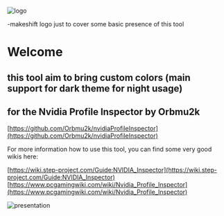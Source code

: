 ![logo](https://cdn.discordapp.com/attachments/813523588127916082/814940012143181834/unknown.png) 

-makeshift logo just to cover some basic presence of this tool 

# Welcome

## this tool aim to bring custom colors (main support for dark theme for night usage)

## for the Nvidia Profile Inspector by Orbmu2k

[https://github.com/Orbmu2k/nvidiaProfileInspector](https://github.com/Orbmu2k/nvidiaProfileInspector)

For more information how to use this tool, you can find some very good wikis here:

[https://wiki.step-project.com/Guide:NVIDIA_Inspector](https://wiki.step-project.com/Guide:NVIDIA_Inspector)
[https://www.pcgamingwiki.com/wiki/Nvidia_Profile_Inspector](https://www.pcgamingwiki.com/wiki/Nvidia_Profile_Inspector)

![presentation](https://cdn.discordapp.com/attachments/813523588127916082/814189537970487382/unknown.png)
